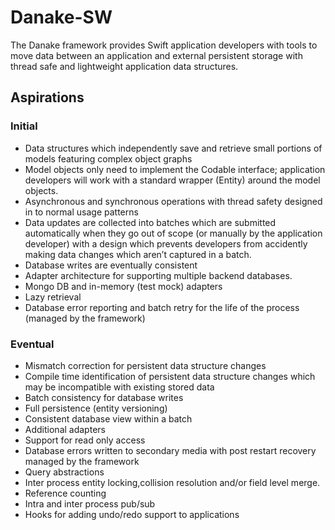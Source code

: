 # Danake-SW

The Danake framework provides Swift application developers with tools to move data between an application and external persistent storage with thread safe and lightweight application data structures.

## Aspirations
### Initial
* Data structures which independently save and retrieve small portions of models featuring complex object graphs
* Model objects only need to implement the Codable interface; application developers will work with a standard wrapper (Entity<T>) around the model objects.
* Asynchronous and synchronous operations with thread safety designed in to normal usage patterns
* Data updates are collected into batches which are submitted automatically when they go out of scope (or manually by the application developer) with a design which prevents developers from accidently making data changes which aren’t captured in a batch.
* Database writes are eventually consistent
* Adapter architecture for supporting multiple backend databases.
* Mongo DB and in-memory (test mock) adapters
* Lazy retrieval
* Database error reporting and batch retry for the life of the process (managed by the framework)
### Eventual
* Mismatch correction for persistent data structure changes
* Compile time identification of persistent data structure changes which may be incompatible with existing stored data
* Batch consistency for database writes
* Full persistence (entity versioning)
* Consistent database view within a batch
* Additional adapters
* Support for read only access
* Database errors written to secondary media with post restart recovery managed by the framework
* Query abstractions
* Inter process entity locking,collision resolution and/or field level merge.
* Reference counting
* Intra and inter process pub/sub
* Hooks for adding undo/redo support to applications


